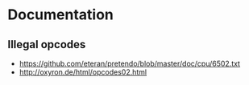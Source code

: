 # Documentation

## Illegal opcodes
- https://github.com/eteran/pretendo/blob/master/doc/cpu/6502.txt
- http://oxyron.de/html/opcodes02.html
